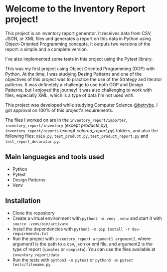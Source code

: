 # Welcome to the Inventory Report project!

This project is an inventory report generator. It receives data from CSV, JSON, or XML files and generates a report on this data in Python using Object-Oriented Programming concepts. It outputs two versions of the report: a simple and a complete version. 

I've also implemented some tests in this project using the Pytest library.

This was my first project using Object Oriented Programming (OOP) with Python. At the time, I was studying Desing Patterns and one of the objectives of this project was to practice the use of the Strategy and Iterator patterns. It was definetely a challenge to use both OOP and Design Patterns, but I enjoyed the journey! It was also challenging to work with files, especially XML, which is a type of data I'm not used with.

This project was developed while studying Computer Science [@betrybe](https://github.com/betrybe). I got approval on 100% of this project's requirements.

The files I worked on are in the ```inventory_report/importer```, ```inventory_report/inventory``` (except _products.py_), ```inventory_report/reports``` (except _colored_report.py_) folders, and also the following files: `main.py`, `test_product.py`, `test_product_report.py` and `test_report_decorator.py`.

## Main languages and tools used

- Python
- Pytest
- Design Patterns
- Venv

## Installation

- Clone the repository
- Create a virtual environment with `python3 -m venv .venv` and start it with `source .venv/bin/activate`
- Install the dependencies with `python3 -m pip install -r dev-requirements.txt`
- Run the project with `inventory_report argument1 argument2`, where argument1 is the path to a csv, json or xml file, and argument2 is the type of report (`simples` or `completo`). You can use the files available at `inventory_report/data`
- Run the tests with `python3 -m pytest` or `python3 -m pytest tests/filename.py`
